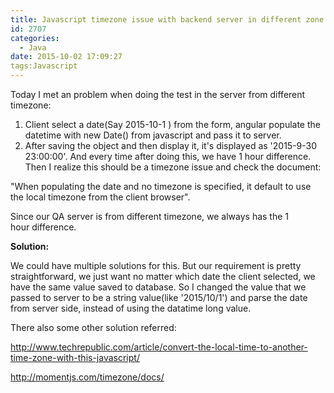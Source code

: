 ```yaml
---
title: Javascript timezone issue with backend server in different zone
id: 2707
categories:
  - Java
date: 2015-10-02 17:09:27
tags:Javascript
---
```


Today I met an problem when doing the test in the server from different timezone:

1.  Client select a date(Say 2015-10-1 ) from the form, angular populate the datetime with new Date() from javascript and pass it to server.
2.  After saving the object and then display it, it's displayed as '2015-9-30 23:00:00'. And every time after doing this, we have 1 hour difference.
Then I realize this should be a timezone issue and check the document:

"When populating the date and no timezone is specified, it default to use the local timezone from the client browser".

Since our QA server is from different timezone, we always has the 1 hour difference.

**Solution:**

We could have multiple solutions for this. But our requirement is pretty straightforward, we just want no matter which date the client selected, we have the same value saved to database. So I changed the value that we passed to server to be a string value(like '2015/10/1') and parse the date from server side, instead of using the datatime long value.

There also some other solution referred:

http://www.techrepublic.com/article/convert-the-local-time-to-another-time-zone-with-this-javascript/

http://momentjs.com/timezone/docs/